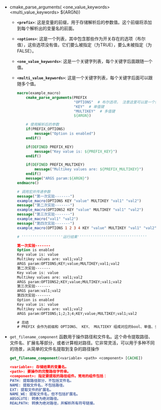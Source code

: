 - cmake_parse_arguments(<prefix> <options> <one_value_keywords> <multi_value_keywords> ${ARGN})
  - **`<prefix>`**: 这是变量的前缀，用于存储解析后的参数值。这个前缀将添加到每个解析出的变量名的前面。
  - **`<options>`**: 这是一个列表，其中包含那些作为开关存在的选项（布尔值），这些选项没有值，它们要么被指定（为TRUE），要么未被指定（为FALSE）。
  - **`<one_value_keywords>`**: 这是一个关键字列表，每个关键字后面跟随一个值。
  - **`<multi_value_keywords>`**: 这是一个关键字列表，每个关键字后面可以跟随多个值。

    ```cmake
    macro(example_macro)
        cmake_parse_arguments(PREFIX
                              "OPTIONS"  # 布尔选项， 注意这里可以是一个列表
                              "KEY"  # 单值键
                              "MULTIKEY"  # 多值键
                              ${ARGN})
    
        # 使用解析后的参数
        if(PREFIX_OPTIONS)
            message("Option is enabled")
        endif()
    
        if(DEFINED PREFIX_KEY)
            message("Key value is: ${PREFIX_KEY}")
        endif()
    
        if(DEFINED PREFIX_MULTIKEY)
            message("Multikey values are: ${PREFIX_MULTIKEY}")
        endif()
        message("ARGS param:${ARGN}")
    endmacro()
    
    # 调用宏并传递参数
    message("第一次实验-------")
    example_macro(OPTIONS KEY "value" MULTIKEY "val1" "val2")
    message("第二次实验-------")
    example_macro(OPTIONS2 KEY "value" MULTIKEY "val1" "val2")
    message("第三次实验-------")
    example_macro("val1" "val2")
    message("第四次实验-------")
    example_macro(OPTIONS 1 2 3 4 KEY "value" MULTIKEY "val1" "val2")
    
    # '''''''''''''''''''运行结果''''''''''''''''''''''''''''''''
    
    第一次实验-------
    Option is enabled
    Key value is: value
    Multikey values are: val1;val2
    ARGS param:OPTIONS;KEY;value;MULTIKEY;val1;val2
    第二次实验-------
    Key value is: value
    Multikey values are: val1;val2
    ARGS param:OPTIONS2;KEY;value;MULTIKEY;val1;val2
    第三次实验-------
    ARGS param:val1;val2
    第四次实验-------
    Option is enabled
    Key value is: value
    Multikey values are: val1;val2
    ARGS param:OPTIONS;1;2;3;4;KEY;value;MULTIKEY;val1;val2
    
    # 总结
    # PREFIX 会作为前缀和 OPTIONS、 KEY、 MULTIEKY 组成对应的bool、单值、多值
    
    
    ```
  
    
  
- `get_filename_component` 函数用于操作路径和文件名。这个命令提取路径、文件名、扩展名等部分，或者计算相对路径。它非常灵活，可以用于多种不同的场景，从简单的文件名提取到复杂的路径操作

  ```cmake
  get_filename_component(<variable> <path> <component> [CACHE])
  
  <variable>: 存储结果的变量名。
  <path>: 要操作的完整路径字符串。
  <component>: 指定要提取的路径组件。常用的组件包括：
  PATH: 提取路径部分，不包括文件名。
  NAME: 提取文件名，不包括路径。
  EXT: 提取文件的扩展名。
  NAME_WE: 提取文件名，但不包括扩展名。
  ABSOLUTE: 转换为绝对路径。
  REALPATH: 转换为绝对路径，并解析所有符号链接。
  ```

  